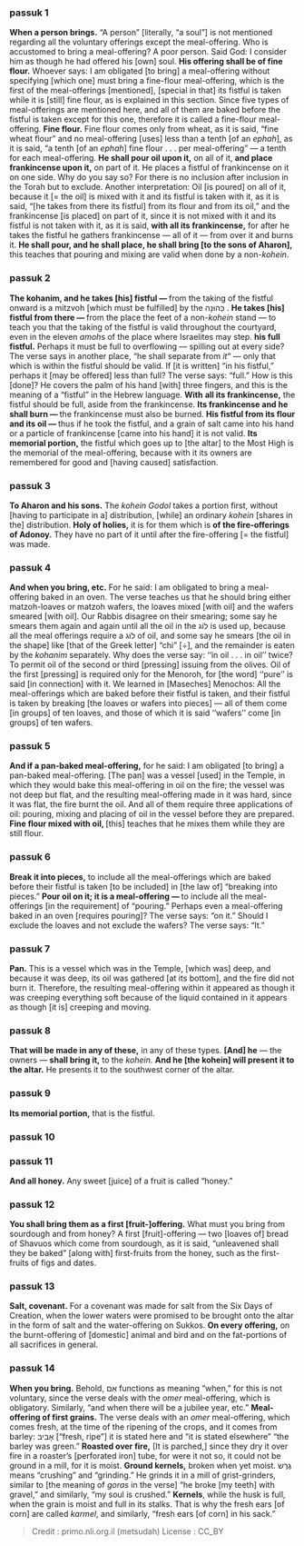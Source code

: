 
### passuk 1
<b>When a person brings.</b> “A person” [literally, “a soul”] is not mentioned regarding all the voluntary offerings except the meal-offering. Who is accustomed to bring a meal-offering? A poor person. Said God: I consider him as though he had offered his [own] soul. 
<b>His offering shall be of fine flour.</b> Whoever says: <i data-commentator="Siftei Chakhamim" data-label="⚬"></i>I am obligated [to bring] a meal-offering without specifying [which one] must bring a fine-flour meal-offering, <i data-commentator="Siftei Chakhamim" data-label="⚬"></i>which is the first of the meal-offerings [mentioned], [special in that] its fistful is taken while it is [still] fine flour, as is explained in this section. Since five types of meal-offerings are mentioned here, and all of them are baked before the fistful is taken except for this one, therefore it is called a fine-flour meal-offering. 
<b>Fine flour.</b> Fine flour comes only from wheat, as it is said, “fine wheat flour” and no meal-offering [uses] less than a tenth [of an <i>ephah</i>], as it is said, “a tenth [of an <i>ephah</i>] fine flour . . . per meal-offering” — a tenth for each meal-offering. 
<b>He shall pour oil upon it,</b> on all of it, 
<b>and place frankincense upon it,</b> on part of it. He places a fistful of frankincense on it on one side. Why do you say so? For there is no inclusion after inclusion in the Torah <i data-commentator="Siftei Chakhamim" data-label="⚬"></i>but to exclude. Another interpretation: Oil [is poured] on all of it, because it [= the oil] is mixed with it and its fistful is taken with it, as it is said, “[he takes from there its fistful] <i data-commentator="Siftei Chakhamim" data-label="⚬"></i>from its flour and from its oil,” and the frankincense [is placed] on part of it, since it is not mixed with it and its fistful is not taken with it, as it is said, <b>with all its frankincense,</b> for after he takes the fistful he gathers frankincense — all of it — from over it and burns it. 
<b>He shall pour, and he shall place, he shall bring [to the sons of Aharon],</b> this teaches that pouring and mixing <i data-commentator="Siftei Chakhamim" data-label="⚬"></i>are valid when done by a non-<i>kohein</i>. 

### passuk 2
<b>The kohanim, and he takes [his] fistful — </b>from the taking of the fistful onward is a mitzvoh [which must be fulfilled] by the כְּהוּנָה . 
<b>He takes [his] fistful from there — </b>from the place the feet of a non-<i>kohein</i> stand — to teach you that the taking of the fistful is valid throughout the courtyard, even in the eleven <i>amoh</i>s of the place where Israelites may step. 
<b>his full fistful.</b> Perhaps it must be full to overflowing — <i data-commentator="Siftei Chakhamim" data-label="⚬"></i>spilling out at every side? The verse says in another place, “he shall separate from <i>it</i>“ — only that which is within the fistful should be valid. If [it is written] “in his fistful,” perhaps it [may be offered] less than full? The verse says: “full.” How is this [done]? He covers the palm of his hand [with] <i data-commentator="Siftei Chakhamim" data-label="⚬"></i>three fingers, <i data-commentator="Siftei Chakhamim" data-label="⚬"></i>and this is the meaning of a “fistful” in the Hebrew language. 
<b>With</b> <b>all its frankincense,</b> the fistful should be full, aside from the frankincense. 
<b>Its frankincense and he shall burn — </b>the frankincense <i data-commentator="Siftei Chakhamim" data-label="⚬"></i>must also be burned.
<b>His fistful from its flour and its oil — </b>thus if he took the fistful, and a grain of salt came into his hand or <i data-commentator="Siftei Chakhamim" data-label="⚬"></i>a particle of frankincense [came into his hand] it is not valid. 
<b>Its memorial portion,</b> the fistful which goes up to [the altar] to the Most High is the memorial of the meal-offering, because with it its owners are remembered for good and [having caused] satisfaction. 

### passuk 3
<b>To Aharon and his sons.</b> The <i>kohein</i> <i>Godol</i> <i data-commentator="Siftei Chakhamim" data-label="⚬"></i>takes a portion first, without [having to participate in a] distribution, [while] an ordinary <i>kohein</i> [shares in the] distribution. 
<b>Holy of holies,</b> it is for them which is 
<b>of the fire-offerings of Adonoy.</b> They have no part of it until <i data-commentator="Siftei Chakhamim" data-label="⚬"></i>after the fire-offering [= the fistful] was made.

### passuk 4
<b>And when you bring, etc.</b> For he said: I am obligated to bring a meal-offering <i data-commentator="Siftei Chakhamim" data-label="⚬"></i>baked in an oven. The verse teaches us that he should bring either matzoh-loaves <i data-commentator="Siftei Chakhamim" data-label="⚬"></i>or matzoh wafers, the loaves mixed [with oil] and the wafers smeared [with oil]. <i data-commentator="Siftei Chakhamim" data-label="⚬"></i>Our Rabbis disagree on their smearing; some say he smears them again and again until all the oil in the לוֹג is used up, because all the meal offerings require a לוֹג of oil, and some say he smears [the oil in the shape] like [that of the Greek letter] “chi” [÷], and the remainder is eaten by the <i>kohanim</i> separately. Why does the verse say: ‘‘in oil . . . in oil’’ twice? <i data-commentator="Siftei Chakhamim" data-label="⚬"></i>To permit oil of the second or third [pressing] issuing from the olives. Oil of the first [pressing] is required only for the Menoroh, for [the word] ‘‘pure’’ is said [in connection] with it. We learned in [Maseches] Menochos: All the meal-offerings which are baked before their fistful is taken, and their fistful is taken by breaking [the loaves or wafers into pieces] — all of them come [in groups] of <i data-commentator="Siftei Chakhamim" data-label="⚬"></i>ten loaves, and those of which it is said ‘‘wafers’’ come [in groups] of ten wafers. 

### passuk 5
<b>And if a pan-baked meal-offering,</b> for he said: I am obligated [to bring] a pan-baked meal-offering. [The pan] was a vessel [used] in the Temple, in which they would bake this meal-offering in oil on the fire; the vessel was not deep but flat, and the resulting meal-offering made in it was hard, since it was flat, <i data-commentator="Siftei Chakhamim" data-label="⚬"></i>the fire burnt the oil. And all of them require three applications of oil: <i data-commentator="Siftei Chakhamim" data-label="⚬"></i>pouring, mixing <i data-commentator="Siftei Chakhamim" data-label="⚬"></i>and placing of oil in the vessel before they are prepared. 
<b>Fine flour mixed with oil, </b>[this] teaches that he mixes them while they are still flour. 

### passuk 6
<b>Break it into pieces,</b> <i data-commentator="Siftei Chakhamim" data-label="⚬"></i>to include all the meal-offerings which are baked before their fistful is taken [to be included] in [the law of] “breaking into pieces.” 
<b>Pour oil on it; it is a meal-offering — </b>to include all the meal-offerings [in the requirement] of “pouring.” <i data-commentator="Siftei Chakhamim" data-label="⚬"></i>Perhaps even a meal-offering baked in an oven [requires pouring]? The verse says: “on it.” Should I exclude the loaves and not exclude the wafers? The verse says: “It.”

### passuk 7
<b>Pan.</b> This is a vessel which was in the Temple, [which was] deep, and because it was deep, its oil was gathered [at its bottom], and the fire did not burn it. Therefore, the resulting meal-offering within it appeared as though it was creeping everything soft because of the liquid contained in it appears as though [it is] creeping and moving. 

### passuk 8
<b>That will be made in any of these,</b> <i data-commentator="Siftei Chakhamim" data-label="⚬"></i>in any of these types. 
<b>[And] he</b> — <i data-commentator="Siftei Chakhamim" data-label="⚬"></i>the owners — <b>shall bring it,</b> to the <i>kohein.</i> 
<b>And he [the kohein] will present it to the altar.</b> He presents it <i data-commentator="Siftei Chakhamim" data-label="⚬"></i>to the southwest corner of the altar. 

### passuk 9
<b>Its memorial portion,</b> that is <i data-commentator="Siftei Chakhamim" data-label="⚬"></i>the fistful. 

### passuk 10

### passuk 11
<b>And all honey.</b> Any <i data-commentator="Siftei Chakhamim" data-label="⚬"></i>sweet [juice] of a fruit is called “honey.”

### passuk 12
<b>You shall bring them as a first [fruit-]offering.</b> What must you bring from sourdough and from honey? A first [fruit]-offering — two [loaves of] bread of Shavuos which come from sourdough, as it is said, “unleavened shall they be baked” [along with] first-fruits from the honey, such as the first-fruits of figs and dates. 

### passuk 13
<b>Salt, covenant.</b> For a covenant was made for salt from the Six Days of Creation, when the lower waters were promised to be brought onto the altar in the form of salt <i data-commentator="Siftei Chakhamim" data-label="⚬"></i>and the water-offering on Sukkos. 
<b>On every offering,</b> on the burnt-offering of [domestic] animal and bird and on the fat-portions of all sacrifices in general. 

### passuk 14
<b>When you bring.</b> Behold, אִם functions <i data-commentator="Siftei Chakhamim" data-label="⚬"></i>as meaning “when,” for this is not voluntary, since the verse deals with the <i>omer</i> meal-offering, which is obligatory. Similarly, “and <i data-commentator="Siftei Chakhamim" data-label="⚬"></i>when there will be a jubilee year, etc.” 
<b>Meal-offering of first grains.</b> The verse deals with an <i>omer</i> meal-offering, which <i data-commentator="Siftei Chakhamim" data-label="⚬"></i>comes fresh, at the time of the ripening of the crops, and it comes from barley: אָבִיב [“fresh, ripe”] it is stated here and “it is stated elsewhere” “the barley was green.” 
<b>Roasted over fire,</b> [It is parched,] since they dry it over fire in a roaster’s [perforated iron] tube, for were it not so, it could not be ground in a mill, for it is moist. 
<b>Ground kernels,</b> broken when yet moist. 
גֶרֶשׂ means “crushing” and “grinding.” He grinds it in a mill of grist-grinders, similar to [the meaning of <i>goras</i> in the verse] “he broke [my teeth] with gravel,” and similarly, “my soul is crushed.” 
<i data-commentator="Siftei Chakhamim" data-label="⚬"></i><b>Kernels</b>, while the husk is full, when the grain is moist and full in its stalks. That is why the fresh ears [of corn] are called <i>karmel</i>, and similarly, “fresh ears [of corn] in his sack.” 

>Credit : primo.nli.org.il (metsudah)
>License : CC_BY